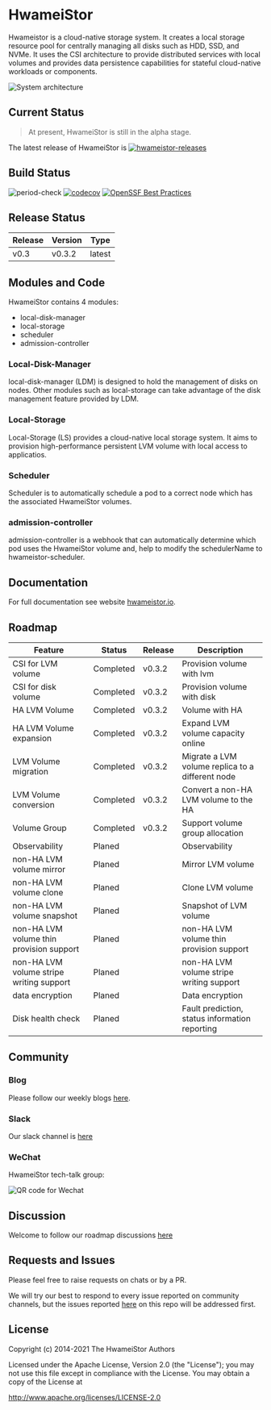 # HwameiStor

Hwameistor is a cloud-native storage system. It creates a local storage resource pool for centrally managing all disks such as HDD, SSD, and NVMe. It uses the CSI architecture to provide distributed services with local volumes and provides data persistence capabilities for stateful cloud-native workloads or components.

![System architecture](docs/docs/img/architecture.png)

## Current Status
>At present, HwameiStor is still in the alpha stage.

The latest release of HwameiStor is [![hwameistor-releases](https://img.shields.io/github/v/release/hwameistor/hwameistor.svg?include_prereleases)](https://github.com/hwameistor/hwameistor/releases)
## Build Status
![period-check](https://github.com/hwameistor/hwameistor/actions/workflows/period-check.yml/badge.svg) [![codecov](https://codecov.io/gh/hwameistor/hwameistor/branch/main/graph/badge.svg?token=AWRUI46FEX)](https://codecov.io/gh/hwameistor/hwameistor) [![OpenSSF Best Practices](https://bestpractices.coreinfrastructure.org/projects/5685/badge)](https://bestpractices.coreinfrastructure.org/projects/5685)
## Release Status
| Release  | Version | Type   |    
|----------|---------|--------|
| v0.3     | v0.3.2  | latest |

## Modules and Code

HwameiStor contains 4 modules:
* local-disk-manager
* local-storage
* scheduler
* admission-controller

### Local-Disk-Manager
local-disk-manager (LDM) is designed to hold the management of disks on nodes.
Other modules such as local-storage can take advantage of the disk management feature provided by LDM.

### Local-Storage
Local-Storage (LS) provides a cloud-native local storage system. It aims to provision high-performance persistent LVM volume with local access to applicatios.

### Scheduler
Scheduler is to automatically schedule a pod to a correct node which has the associated HwameiStor volumes.

### admission-controller
admission-controller is a webhook that can automatically determine which pod uses the HwameiStor volume and, help to modify the schedulerName to hwameistor-scheduler.

## Documentation

For full documentation see website [hwameistor.io](https://hwameistor.io/docs/intro).

## Roadmap
| Feature                                  	| Status    	| Release 	|  Description                                     	|
|------------------------------------------	|-----------	|---------	|--------------------------------------------------	|
| CSI for LVM volume                       	| Completed 	| v0.3.2  	| Provision volume with lvm                        	|
| CSI for disk volume                      	| Completed 	| v0.3.2  	| Provision volume with disk                       	|
| HA LVM Volume                            	| Completed 	| v0.3.2  	| Volume with HA                                   	|
| HA LVM Volume expansion                  	| Completed 	| v0.3.2  	| Expand LVM volume capacity online                	|
| LVM Volume migration                     	| Completed 	| v0.3.2  	| Migrate a LVM volume replica to a different node 	|
| LVM Volume conversion                    	| Completed 	| v0.3.2  	| Convert a non-HA LVM volume to the HA            	|
| Volume Group                             	| Completed 	| v0.3.2  	| Support volume group allocation                  	|
| Observability                            	| Planed    	|         	| Observability                                    	|
| non-HA LVM volume mirror                 	| Planed    	|         	| Mirror LVM volume                                	|
| non-HA LVM volume clone                  	| Planed    	|         	| Clone LVM volume                                 	|
| non-HA LVM volume snapshot               	| Planed    	|         	| Snapshot of LVM volume                           	|
| non-HA LVM volume thin provision support 	| Planed    	|         	| non-HA LVM volume thin provision support         	|
| non-HA LVM volume stripe writing support 	| Planed    	|         	| non-HA LVM volume stripe writing support         	|
| data encryption                          	| Planed    	|         	| Data encryption                                  	|
| Disk health check                        	| Planed    	|         	| Fault prediction, status information reporting   	|


## Community

### Blog

Please follow our weekly blogs [here](https://hwameistor.io/blog).

### Slack

Our slack channel is [here](https://join.slack.com/t/hwameistor/shared_invite/zt-1dkabcq2c-KIRBJDBc_GgZZfeLrooK6g)

### WeChat
HwameiStor tech-talk group:

![QR code for Wechat](./docs/docs/img/wechat.png)

## Discussion

Welcome to follow our roadmap discussions [here](https://github.com/hwameistor/hwameistor/discussions)

## Requests and Issues

Please feel free to raise requests on chats or by a PR.  

We will try our best to respond to every issue reported on community channels, but the issues reported [here](https://github.com/hwameistor/hwameistor/discussions) on this repo will be addressed first.

## License

Copyright (c) 2014-2021 The HwameiStor Authors

Licensed under the Apache License, Version 2.0 (the "License"); you may not use this file except in compliance with the License. You may obtain a copy of the License at

http://www.apache.org/licenses/LICENSE-2.0
